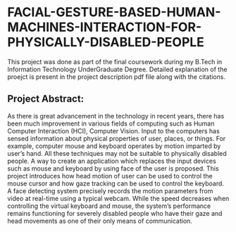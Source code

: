 # FACIAL-GESTURE-BASED-HUMAN-MACHINES-INTERACTION-FOR-PHYSICALLY-DISABLED-PEOPLE

This project was done as part of the final coursework during my B.Tech in Information Technology UnderGraduate Degree. Detailed explanation of the proejct is present in the project description pdf file along with the citations.

## Project Abstract:
  As there is great advancement in the technology in recent years, there has been much improvement in various fields of computing such as Human Computer Interaction (HCI), Computer Vision. Input to the computers has sensed information about physical properties of user, places, or things. 
  For example, computer mouse and keyboard operates by motion imparted by user’s hand. All these techniques may not be suitable to physically disabled people. 
  A way to create an application which replaces the input devices such as  mouse and keyboard  by using face of the user is proposed. 
  This project introduces how head motion of user can be used to control the mouse cursor and how gaze tracking can be used to control the keyboard. A  face detecting system precisely records the motion parameters from video at real-time using a typical webcam.  While the speed decreases when controlling the virtual keyboard and mouse, the system’s performance remains functioning for severely disabled people who have their gaze and head movements as one of their only means of communication.
  
  
